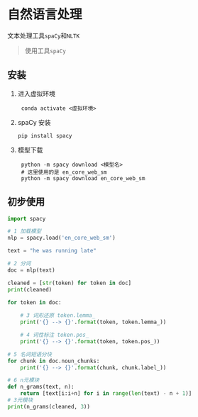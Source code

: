 # 自然语言处理

文本处理工具`spaCy`和`NLTK`
> 使用工具`spaCy`

## 安装

1. 进入虚拟环境

   ```shell
    conda activate <虚拟环境>
   ```

2. spaCy 安装

    ```shell
    pip install spacy
    ```

3. 模型下载

   ```shell
    python -m spacy download <模型名>
    # 这里使用的是 en_core_web_sm
    python -m spacy download en_core_web_sm
   ```

## 初步使用

```python
import spacy

# 1 加载模型
nlp = spacy.load('en_core_web_sm')

text = "he was running late"

# 2 分词
doc = nlp(text)

cleaned = [str(token) for token in doc]
print(cleaned)

for token in doc:
    
    # 3 词形还原 token.lemma_
    print('{} --> {}'.format(token, token.lemma_))

    # 4 词性标注 token.pos_
    print('{} --> {}'.format(token, token.pos_))

# 5 名词短语分块
for chunk in doc.noun_chunks:
    print('{} --> {}'.format(chunk, chunk.label_))

# 6 n元模块
def n_grams(text, n):
    return [text[i:i+n] for i in range(len(text) - n + 1)]
# 3元模块
print(n_grams(cleaned, 3))
```
